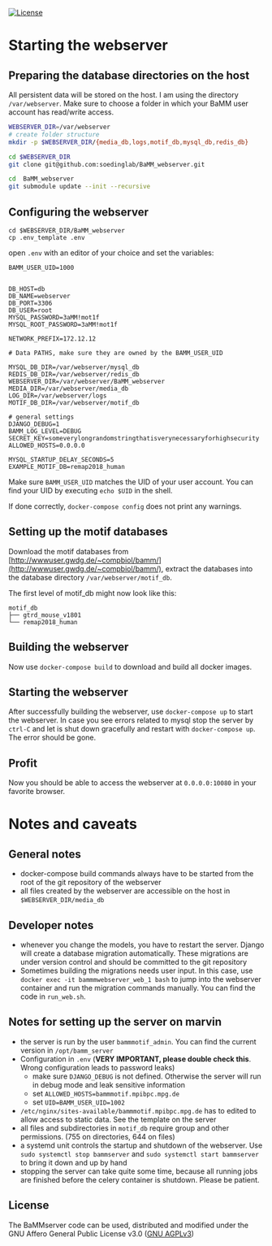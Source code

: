 [![License](https://img.shields.io/github/license/soedinglab/BaMM_webserver.svg)](https://choosealicense.com/licenses/agpl-3.0/)

# Starting the webserver

## Preparing the database directories on the host

All persistent data will be stored on the host. I am using the directory `/var/webserver`. Make sure to choose a folder in which your BaMM user account has read/write access.

```bash
WEBSERVER_DIR=/var/webserver
# create folder structure
mkdir -p $WEBSERVER_DIR/{media_db,logs,motif_db,mysql_db,redis_db}

cd $WEBSERVER_DIR
git clone git@github.com:soedinglab/BaMM_webserver.git

cd  BaMM_webserver
git submodule update --init --recursive
```


## Configuring the webserver
```
cd $WEBSERVER_DIR/BaMM_webserver
cp .env_template .env
```

open `.env` with an editor of your choice and set the variables:

```
BAMM_USER_UID=1000


DB_HOST=db
DB_NAME=webserver
DB_PORT=3306
DB_USER=root
MYSQL_PASSWORD=3aMM!mot1f
MYSQL_ROOT_PASSWORD=3aMM!mot1f

NETWORK_PREFIX=172.12.12

# Data PATHS, make sure they are owned by the BAMM_USER_UID

MYSQL_DB_DIR=/var/webserver/mysql_db
REDIS_DB_DIR=/var/webserver/redis_db
WEBSERVER_DIR=/var/webserver/BaMM_webserver
MEDIA_DIR=/var/webserver/media_db
LOG_DIR=/var/webserver/logs
MOTIF_DB_DIR=/var/webserver/motif_db

# general settings
DJANGO_DEBUG=1
BAMM_LOG_LEVEL=DEBUG
SECRET_KEY=someverylongrandomstringthatisverynecessaryforhighsecurity
ALLOWED_HOSTS=0.0.0.0

MYSQL_STARTUP_DELAY_SECONDS=5
EXAMPLE_MOTIF_DB=remap2018_human
```

Make sure `BAMM_USER_UID` matches the UID of your user account. You can find your UID by executing `echo $UID` in the shell.

If done correctly, `docker-compose config` does not print any warnings.

## Setting up the motif databases

Download the motif databases from [http://wwwuser.gwdg.de/~compbiol/bamm/](http://wwwuser.gwdg.de/~compbiol/bamm/), extract the databases into the database directory `/var/webserver/motif_db`.

The first level of motif_db might now look like this:

```
motif_db
├── gtrd_mouse_v1801
└── remap2018_human
```

## Building the webserver
Now use `docker-compose build` to download and build all docker images.

## Starting the webserver
After successfully building the webserver, use `docker-compose up` to start the webserver. In case you see errors related to mysql stop the server by `ctrl-C` and let is shut down gracefully and restart with `docker-compose up`. The error should be gone.

## Profit

Now you should be able to access the webserver at `0.0.0.0:10080` in your favorite browser.

# Notes and caveats

## General notes

* docker-compose build commands always have to be started from the root of the git repository of the webserver
* all files created by the webserver are accessible on the host in `$WEBSERVER_DIR/media_db`

## Developer notes

* whenever you change the models, you have to restart the server. Django will create a database migration automatically. These migrations are under version control and should be committed to the git repository
* Sometimes building the migrations needs user input. In this case, use `docker exec -it bammmwebserver_web_1 bash` to jump into the webserver container and run the migration commands manually. You can find the code in `run_web.sh`.

## Notes for setting up the server on marvin
* the server is run by the user `bammmotif_admin`. You can find the current version in `/opt/bamm_server`
* Configuration in `.env` (**VERY IMPORTANT, please double check this**. Wrong configuration leads to password leaks)
  - make sure `DJANGO_DEBUG` is not defined. Otherwise the server will run in debug mode and leak sensitive information
  - set `ALLOWED_HOSTS=bammmotif.mpibpc.mpg.de`
  - set `UID=BAMM_USER_UID=1002`
* `/etc/nginx/sites-available/bammmotif.mpibpc.mpg.de` has to edited to allow access to static data. See the template on the server
* all files and subdirectories in `motif_db` require group and other permissions. (755 on directories, 644 on files)
* a systemd unit controls the startup and shutdown of the webserver. Use `sudo systemctl stop bammserver` and `sudo systemctl start bammserver` to bring it down and up by hand
* stopping the server can take quite some time, because all running jobs are finished before the celery container is shutdown. Please be patient.


## License

The BaMMserver code can be used, distributed and modified under the GNU Affero General Public License v3.0 ([GNU AGPLv3](https://choosealicense.com/licenses/agpl-3.0/))
